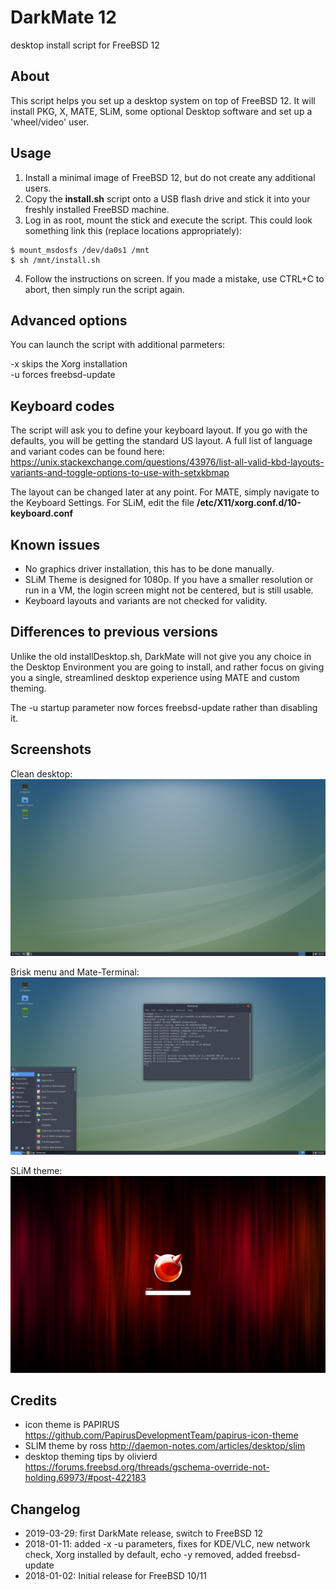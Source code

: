# DarkMate 12
desktop install script for FreeBSD 12

## About
This script helps you set up a desktop system on top of FreeBSD 12. It will install PKG, X, MATE, SLiM, some optional Desktop software and set up a 'wheel/video' user.

## Usage
1. Install a minimal image of FreeBSD 12, but do not create any additional users.
2. Copy the **install.sh** script onto a USB flash drive and stick it into your freshly installed FreeBSD machine.
3. Log in as root, mount the stick and execute the script. This could look something link this (replace locations appropriately):
```
$ mount_msdosfs /dev/da0s1 /mnt
$ sh /mnt/install.sh
```
4. Follow the instructions on screen. If you made a mistake, use CTRL+C to abort, then simply run the script again.

## Advanced options
You can launch the script with additional parmeters:

-x skips the Xorg installation<br />
-u forces freebsd-update

## Keyboard codes
The script will ask you to define your keyboard layout. If you go with the defaults, you will be getting the standard US layout. A full list of language and variant codes can be found here: https://unix.stackexchange.com/questions/43976/list-all-valid-kbd-layouts-variants-and-toggle-options-to-use-with-setxkbmap

The layout can be changed later at any point. For MATE, simply navigate to the Keyboard Settings. For SLiM, edit the file **/etc/X11/xorg.conf.d/10-keyboard.conf**

## Known issues
- No graphics driver installation, this has to be done manually.
- SLiM Theme is designed for 1080p. If you have a smaller resolution or run in a VM, the login screen might not be centered, but is still usable.
- Keyboard layouts and variants are not checked for validity.

## Differences to previous versions
Unlike the old installDesktop.sh, DarkMate will not give you any choice in the Desktop Environment you are going to install, and rather focus on giving you a single, streamlined desktop experience using MATE and custom theming.

The -u startup parameter now forces freebsd-update rather than disabling it.

## Screenshots

Clean desktop:
![PIC Desktop](Screenshots/dm12-desktop.png)

Brisk menu and Mate-Terminal:
![PIC Desktop](Screenshots/dm12-terminal.png)

SLiM theme:
![PIC Desktop](Screenshots/slim-freebsd.png)

## Credits
- icon theme is PAPIRUS https://github.com/PapirusDevelopmentTeam/papirus-icon-theme
- SLIM theme by ross http://daemon-notes.com/articles/desktop/slim
- desktop theming tips by olivierd https://forums.freebsd.org/threads/gschema-override-not-holding.69973/#post-422183

## Changelog
- 2019-03-29: first DarkMate release, switch to FreeBSD 12
- 2018-01-11: added -x -u parameters, fixes for KDE/VLC, new network check, Xorg installed by default, echo -y removed, added freebsd-update<br />
- 2018-01-02: Initial release for FreeBSD 10/11